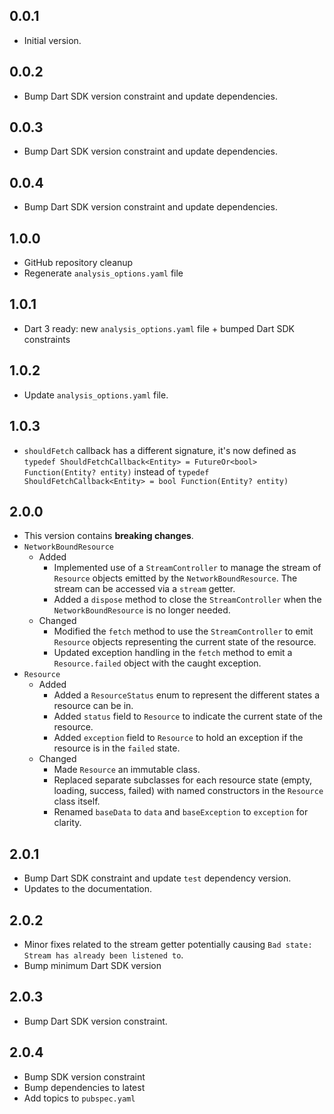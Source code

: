 ## 0.0.1

- Initial version.

## 0.0.2

- Bump Dart SDK version constraint and update dependencies.

## 0.0.3

- Bump Dart SDK version constraint and update dependencies.

## 0.0.4

- Bump Dart SDK version constraint and update dependencies.

## 1.0.0

- GitHub repository cleanup
- Regenerate `analysis_options.yaml` file

## 1.0.1

- Dart 3 ready: new `analysis_options.yaml` file + bumped Dart SDK constraints

## 1.0.2

- Update `analysis_options.yaml` file.

## 1.0.3

- `shouldFetch` callback has a different signature, it's now defined as `typedef ShouldFetchCallback<Entity> = FutureOr<bool> Function(Entity? entity)` instead of `typedef ShouldFetchCallback<Entity> = bool Function(Entity? entity)`

## 2.0.0

- This version contains **breaking changes**.
- `NetworkBoundResource`
  - Added
    - Implemented use of a `StreamController` to manage the stream of `Resource` objects emitted by the `NetworkBoundResource`. The stream can be accessed via a `stream` getter.
    - Added a `dispose` method to close the `StreamController` when the `NetworkBoundResource` is no longer needed.
  - Changed
    - Modified the `fetch` method to use the `StreamController` to emit `Resource` objects representing the current state of the resource.
    - Updated exception handling in the `fetch` method to emit a `Resource.failed` object with the caught exception.
- `Resource`
  - Added
    - Added a `ResourceStatus` enum to represent the different states a resource can be in.
    - Added `status` field to `Resource` to indicate the current state of the resource.
    - Added `exception` field to `Resource` to hold an exception if the resource is in the `failed` state.
  - Changed
    - Made `Resource` an immutable class.
    - Replaced separate subclasses for each resource state (empty, loading, success, failed) with named constructors in the `Resource` class itself.
    - Renamed `baseData` to `data` and `baseException` to `exception` for clarity.

## 2.0.1

- Bump Dart SDK constraint and update `test` dependency version.
- Updates to the documentation.

## 2.0.2

- Minor fixes related to the stream getter potentially causing `Bad state: Stream has already been listened to`.
- Bump minimum Dart SDK version

## 2.0.3

- Bump Dart SDK version constraint.

## 2.0.4

- Bump SDK version constraint
- Bump dependencies to latest
- Add topics to `pubspec.yaml`